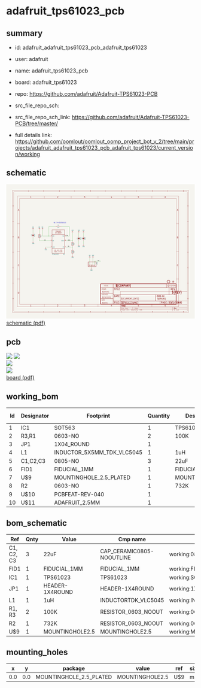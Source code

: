 # adafruit_tps61023_pcb
 
## summary 
* id: adafruit_adafruit_tps61023_pcb_adafruit_tps61023
* user: adafruit
* name: adafruit_tps61023_pcb
* board: adafruit_tps61023
* repo: https://github.com/adafruit/Adafruit-TPS61023-PCB



* src_file_repo_sch: 
* src_file_repo_sch_link: https://github.com/adafruit/Adafruit-TPS61023-PCB/tree/master/
* full details link: https://github.com/oomlout/oomlout_oomp_project_bot_v_2/tree/main/projects/adafruit_adafruit_tps61023_pcb_adafruit_tps61023/current_version/working  

## schematic  
![](working_schematic_600.png)  
[schematic (pdf)](working_schematic.pdf)  

## pcb  
![](working_3d_600.png) 
![](working_3d_front_600.png)  
![](working_3d_back_600.png)  
![](working_600.png)  
[board (pdf)](working.pdf)  

## working_bom
| Id | Designator | Footprint | Quantity | Designation | Supplier and ref |  | None | 
| --- | --- | --- | --- | --- | --- | --- | --- | 
| 1 | IC1 | SOT563 | 1 | TPS61023 |  |  | [''] | 
| 2 | R3,R1 | 0603-NO | 2 | 100K |  |  | [''] | 
| 3 | JP1 | 1X04_ROUND | 1 |  |  |  | [''] | 
| 4 | L1 | INDUCTOR_5X5MM_TDK_VLC5045 | 1 | 1uH |  |  | [''] | 
| 5 | C1,C2,C3 | 0805-NO | 3 | 22uF |  |  | [''] | 
| 6 | FID1 | FIDUCIAL_1MM | 1 | FIDUCIAL_1MM |  |  | [''] | 
| 7 | U$9 | MOUNTINGHOLE_2.5_PLATED | 1 | MOUNTINGHOLE2.5 |  |  | [''] | 
| 8 | R2 | 0603-NO | 1 | 732K |  |  | [''] | 
| 9 | U$10 | PCBFEAT-REV-040 | 1 |  |  |  | [''] | 
| 10 | U$11 | ADAFRUIT_2.5MM | 1 |  |  |  | [''] | 


## bom_schematic
| Ref | Qnty | Value | Cmp name | Footprint | Description | Vendor | DNP | 
| --- | --- | --- | --- | --- | --- | --- | --- | 
| C1, C2, C3 | 3 | 22uF | CAP_CERAMIC0805-NOOUTLINE | working:0805-NO |  |  |  | 
| FID1 | 1 | FIDUCIAL_1MM | FIDUCIAL_1MM | working:FIDUCIAL_1MM |  |  |  | 
| IC1 | 1 | TPS61023 | TPS61023 | working:SOT563 |  |  |  | 
| JP1 | 1 | HEADER-1X4ROUND | HEADER-1X4ROUND | working:1X04_ROUND |  |  |  | 
| L1 | 1 | 1uH | INDUCTORTDK_VLC5045 | working:INDUCTOR_5X5MM_TDK_VLC5045 |  |  |  | 
| R1, R3 | 2 | 100K | RESISTOR_0603_NOOUT | working:0603-NO |  |  |  | 
| R2 | 1 | 732K | RESISTOR_0603_NOOUT | working:0603-NO |  |  |  | 
| U$9 | 1 | MOUNTINGHOLE2.5 | MOUNTINGHOLE2.5 | working:MOUNTINGHOLE_2.5_PLATED |  |  |  | 


## mounting_holes
| x | y | package | value | ref | size | 
| --- | --- | --- | --- | --- | --- | 
| 0.0 | 0.0 | MOUNTINGHOLE_2.5_PLATED | MOUNTINGHOLE2.5 | U$9 | m3 | 


